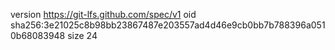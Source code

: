 version https://git-lfs.github.com/spec/v1
oid sha256:3e21025c8b98bb23867487e203557ad4d46e9cb0bb7b788396a0510b68083948
size 24
